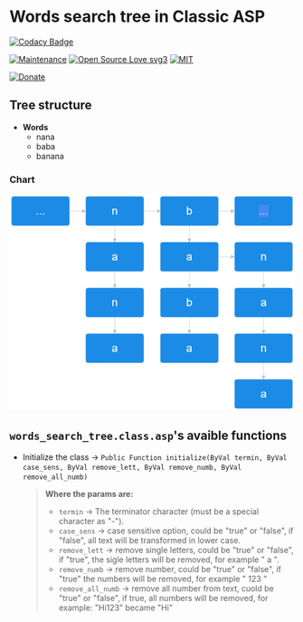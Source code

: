 # Words search tree in Classic ASP

[![Codacy Badge](https://app.codacy.com/project/badge/Grade/0170adcbf22345cf90855a8f90957a19)](https://app.codacy.com/gh/R0mb0/Words_search_tree_in_classic_asp/dashboard?utm_source=gh&utm_medium=referral&utm_content=&utm_campaign=Badge_grade)

[![Maintenance](https://img.shields.io/badge/Maintained%3F-yes-green.svg)](https://github.com/R0mb0/Words_search_tree_in_classic_asp)
[![Open Source Love svg3](https://badges.frapsoft.com/os/v3/open-source.svg?v=103)](https://github.com/R0mb0/Words_search_tree_in_classic_asp)
[![MIT](https://img.shields.io/badge/License-MIT-blue.svg)](https://opensource.org/license/mit)

[![Donate](https://img.shields.io/badge/PayPal-Donate%20to%20Author-blue.svg)](http://paypal.me/R0mb0)

## Tree structure

- **Words**
  - nana 
  - baba
  - banana

### Chart

![FlowChart](https://github.com/R0mb0/Words_search_tree_in_classic_asp/blob/main/Images/Search_tree.png)

## `words_search_tree.class.asp`'s avaible functions

- Initialize the class -> `Public Function initialize(ByVal termin, ByVal case_sens, ByVal remove_lett, ByVal remove_numb, ByVal remove_all_numb)`
  >
  > **Where the params are:**
  >  - `termin` -> The terminator character (must be a special character as "-").
  >  - `case_sens` -> case sensitive option, could be "true" or "false", if "false", all text will be transformed in lower case.
  >  - `remove_lett` -> remove single letters, could be "true" or "false", if "true", the sigle letters will be removed, for example " a ".
  >  - `remove_numb` -> remove number, could be "true" or "false", if "true" the numbers will be removed, for example " 123 "
  >  - `remove_all_numb` -> remove all number from text, cuold be "true" or "false", if true, all numbers will be removed, for example: "Hi123" became "Hi"
